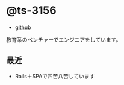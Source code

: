 # @ts-3156

- [github](https://github.com/ts-3156)

教育系のベンチャーでエンジニアをしています。

## 最近

- Rails＋SPAで四苦八苦しています

